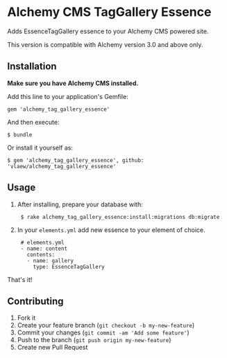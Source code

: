 # Alchemy CMS TagGallery Essence

Adds EssenceTagGallery essence to your Alchemy CMS powered site.

This version is compatible with Alchemy version 3.0 and above only.

## Installation

**Make sure you have Alchemy CMS installed.**

Add this line to your application's Gemfile:

    gem 'alchemy_tag_gallery_essence'

And then execute:

    $ bundle

Or install it yourself as:

    $ gem 'alchemy_tag_gallery_essence', github: 'vlaew/alchemy_tag_gallery_essence'

## Usage

1. After installing, prepare your database with:

        $ rake alchemy_tag_gallery_essence:install:migrations db:migrate

2. In your `elements.yml` add new essence to your element of choice.

        # elements.yml
        - name: content
          contents:
          - name: gallery
            type: EssenceTagGallery

That's it!

## Contributing

1. Fork it
2. Create your feature branch (`git checkout -b my-new-feature`)
3. Commit your changes (`git commit -am 'Add some feature'`)
4. Push to the branch (`git push origin my-new-feature`)
5. Create new Pull Request
